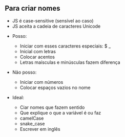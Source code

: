 ## Para criar nomes 

* JS é case-sensitive (sensível ao caso)
* JS aceita a cadeia de caracteres Unicode

- Posso:
  * Iniciar com esses caracteres especiais: $ _
  * Inicial com letras
  * Colocar acentos
  * Letras maísculas e minúsculas fazem diferença

- Não posso:
  * Iniciar com números
  * Colocar espaços vazios no nome

- Ideal:
  * Ciar nomes que fazem sentido
  * Que explique o que a variável é ou faz
  * camelCase
  * snake_case
  * Escrever em inglês
  
